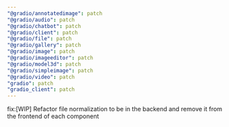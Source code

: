 ```yaml
---
"@gradio/annotatedimage": patch
"@gradio/audio": patch
"@gradio/chatbot": patch
"@gradio/client": patch
"@gradio/file": patch
"@gradio/gallery": patch
"@gradio/image": patch
"@gradio/imageeditor": patch
"@gradio/model3d": patch
"@gradio/simpleimage": patch
"@gradio/video": patch
"gradio": patch
"gradio_client": patch
---
```


fix:[WIP] Refactor file normalization to be in the backend and remove it from the frontend of each component
